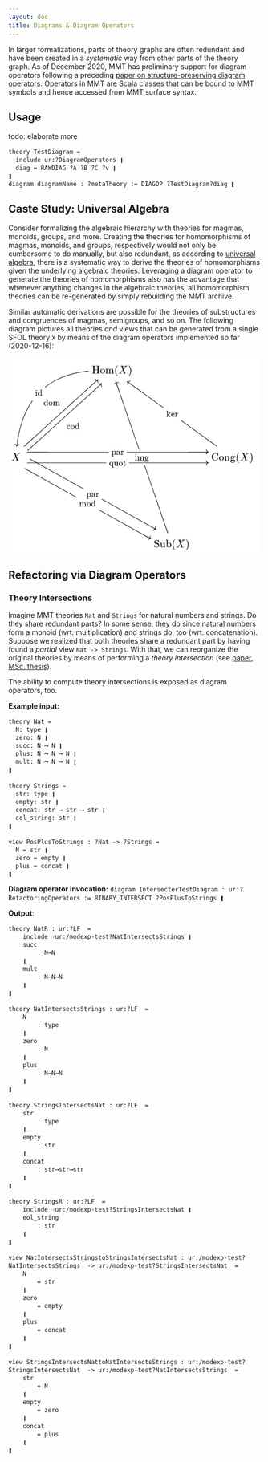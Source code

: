 ```yaml
---
layout: doc
title: Diagrams & Diagram Operators
---
```


In larger formalizations, parts of theory graphs are often redundant and have been created in a *systematic* way from other parts of the theory graph.
As of December 2020, MMT has preliminary support for diagram operators following a preceding [paper on structure-preserving diagram operators](https://kwarc.info/people/frabe/Research/RR_diagops_20.pdf).
Operators in MMT are Scala classes that can be bound to MMT symbols and hence accessed from MMT surface syntax.

## Usage

todo: elaborate more

```mmt
theory TestDiagram =
  include ur:?DiagramOperators ❙
  diag = RAWDIAG ?A ?B ?C ?v ❙
❚
diagram diagramName : ?metaTheory := DIAGOP ?TestDiagram?diag ❚
```

## Caste Study: Universal Algebra

Consider formalizing the algebraic hierarchy with theories for magmas, monoids, groups, and more.
Creating the theories for homomorphisms of magmas, monoids, and groups, respectively would not only be cumbersome to do manually, but
also redundant, as according to [universal algebra](https://en.wikipedia.org/wiki/Universal_algebra), there is a systematic way
to derive the theories of homomorphisms given the underlying algebraic theories.
Leveraging a diagram operator to generate the theories of homomorphisms also has the advantage that whenever anything changes
in the algebraic theories, all homomorphism theories can be re-generated by simply rebuilding the MMT archive.

Similar automatic derivations are possible for the theories of substructures and congruences of magmas, semigroups, and so on.
The following diagram pictures all theories *and* views that can be generated from a single SFOL theory `X` by means of the diagram operators implemented so far (2020-12-16):

<img alt="Universal algebra diagram operators Hom, Sub, Cong, and connectors" src="../../img/diagops-universal-algebra.png" width="500rem" />

## Refactoring via Diagram Operators

### Theory Intersections

Imagine MMT theories `Nat` and `Strings` for natural numbers and strings. Do they share redundant parts?
In some sense, they do since natural numbers form a monoid (wrt. multiplication) and strings do, too (wrt. concatenation).
Suppose we realized that both theories share a redundant part by having found a *partial* view `Nat -> Strings`.
With that, we can reorganize the original theories by means of performing a *theory intersection* (see [paper](https://cicm-conference.org/2015/fm4m/FMM_2015_paper_2.pdf), [MSc. thesis](https://gl.kwarc.info/supervision/MSc-archive/-/blob/master/2020/Banken_Michael.pdf)).

The ability to compute theory intersections is exposed as diagram operators, too.

**Example input:**

```
theory Nat =
  N: type ❙
  zero: N ❙
  succ: N ⟶ N ❙
  plus: N ⟶ N ⟶ N ❙
  mult: N ⟶ N ⟶ N ❙
❚

theory Strings =
  str: type ❙
  empty: str ❙
  concat: str ⟶ str ⟶ str ❙
  eol_string: str ❙
❚

view PosPlusToStrings : ?Nat -> ?Strings =
  N = str ❙
  zero = empty ❙
  plus = concat ❙
❚
```

**Diagram operator invocation:** `diagram IntersecterTestDiagram : ur:?RefactoringOperators := BINARY_INTERSECT ?PosPlusToStrings ❚`

**Output**:

```
theory NatR : ur:?LF  = 
	include ☞ur:/modexp-test?NatIntersectsStrings ❙
	succ	
		: N⟶N
	❙
	mult	
		: N⟶N⟶N
	❙
❚

theory NatIntersectsStrings : ur:?LF  = 
	N	
		: type
	❙
	zero	
		: N
	❙
	plus	
		: N⟶N⟶N
	❙
❚

theory StringsIntersectsNat : ur:?LF  = 
	str	
		: type
	❙
	empty	
		: str
	❙
	concat	
		: str⟶str⟶str
	❙
❚

theory StringsR : ur:?LF  = 
	include ☞ur:/modexp-test?StringsIntersectsNat ❙
	eol_string	
		: str
	❙
❚

view NatIntersectsStringstoStringsIntersectsNat : ur:/modexp-test?NatIntersectsStrings  -> ur:/modexp-test?StringsIntersectsNat  = 
	N	
		= str
	❙
	zero	
		= empty
	❙
	plus	
		= concat
	❙
❚

view StringsIntersectsNattoNatIntersectsStrings : ur:/modexp-test?StringsIntersectsNat  -> ur:/modexp-test?NatIntersectsStrings  = 
	str	
		= N
	❙
	empty	
		= zero
	❙
	concat	
		= plus
	❙
❚
```
